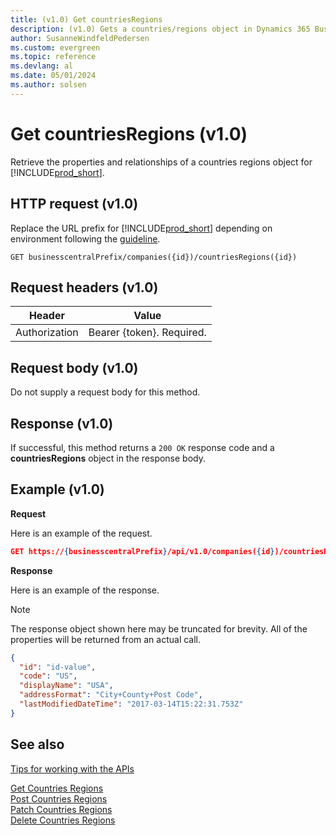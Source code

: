 ```yaml
---
title: (v1.0) Get countriesRegions
description: (v1.0) Gets a countries/regions object in Dynamics 365 Business Central.
author: SusanneWindfeldPedersen
ms.custom: evergreen
ms.topic: reference
ms.devlang: al
ms.date: 05/01/2024
ms.author: solsen
---
```


# Get countriesRegions (v1.0)
Retrieve the properties and relationships of a countries regions object for [!INCLUDE[prod_short](../../../includes/prod_short.md)].

## HTTP request (v1.0)
Replace the URL prefix for [!INCLUDE[prod_short](../../../includes/prod_short.md)] depending on environment following the [guideline](../../v1.0/endpoints-apis-for-dynamics.md).
```
GET businesscentralPrefix/companies({id})/countriesRegions({id})
```

## Request headers (v1.0)

|Header|Value|
|------|-----|
|Authorization  |Bearer {token}. Required. |

## Request body (v1.0)
Do not supply a request body for this method.
## Response (v1.0)
If successful, this method returns a ```200 OK``` response code and a **countriesRegions** object in the response body.

## Example (v1.0)

**Request**

Here is an example of the request.
```json
GET https://{businesscentralPrefix}/api/v1.0/companies({id})/countriesRegions({id})
```

**Response**

Here is an example of the response. 

> [!NOTE]  
>   The response object shown here may be truncated for brevity. All of the properties will be returned from an actual call.

```json
{
  "id": "id-value",
  "code": "US",
  "displayName": "USA",
  "addressFormat": "City+County+Post Code",
  "lastModifiedDateTime": "2017-03-14T15:22:31.753Z"
}
```


## See also
[Tips for working with the APIs](../../../developer/devenv-connect-apps-tips.md)  
  
[Get Countries Regions](../resources/dynamics_countriesregions.md)  
[Post Countries Regions](dynamics_create_countriesregions.md)  
[Patch Countries Regions](dynamics_countriesregions_update.md)  
[Delete Countries Regions](dynamics_countriesregions_delete.md)  